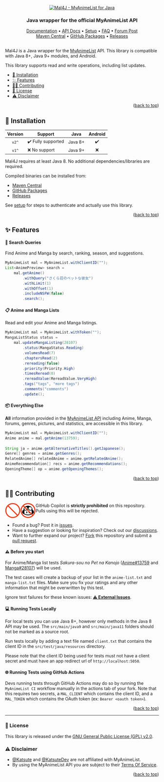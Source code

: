 <div id="top" align="center">
    <a href="https://github.com/KatsuteDev/Mal4J#readme">
        <img src="https://raw.githubusercontent.com/KatsuteDev/Mal4J/main/assets/banner.png" alt="Mal4J - MyAnimeList for Java">
    </a>
    <h3>Java wrapper for the official MyAnimeList API</h3>
    <div>
        <a href="https://docs.katsute.dev/mal4j">Documentation</a>
        •
        <a href="https://myanimelist.net/apiconfig/references/api/v2">API Docs</a>
        •
        <a href="https://github.com/KatsuteDev/Mal4J/blob/main/setup.md#readme">Setup</a>
        •
        <a href="https://github.com/KatsuteDev/Mal4J/blob/main/faq.md#readme">FAQ</a>
        •
        <a href="https://myanimelist.net/forum/?topicid=1897569">Forum Post</a>
    <br>
        <a href="https://mvnrepository.com/artifact/com.kttdevelopment/mal4j">Maven Central</a>
        •
        <a href="https://github.com/KatsuteDev/Mal4J/packages/1104772">GitHub Packages</a>
        •
        <a href="https://github.com/KatsuteDev/Mal4J/releases">Releases</a>
    </div>
</div>

<br>

Mal4J is a Java wrapper for the [MyAnimeList](https://myanimelist.net/) API. This library is compatible with Java 8+, Java 9+ modules, and Android.

This library supports read and write operations, including list updates.

 - [📃 Installation](#-installation)
 - [✨ Features](#-features)
 - [👨‍💻 Contributing](#-contributing)
 - [💼 License](#-license)
 - [⚠️️ Disclaimer](#%EF%B8%8F-disclaimer)

<p align="right">(<a href="#top">back to top</a>)</p>

## 📃 Installation

| Version | Support | Java | Android |
|:-:|---|:-:|:-:|
|`v2^`|✔️ Fully supported|Java 8+|✔️|
|`v1^`|❌ No support|Java 9+|❌|

Mal4J requires at least Java 8. No additional dependencies/libraries are required.

Compiled binaries can be installed from:

 - [Maven Central](https://mvnrepository.com/artifact/com.kttdevelopment/mal4j)
 - [GitHub Packages](https://github.com/KatsuteDev/Mal4J/packages/1104772)
 - [Releases](https://github.com/KatsuteDev/Mal4J/releases)

See [setup](https://github.com/KatsuteDev/Mal4J/blob/main/setup.md#readme) for steps to authenticate and actually use this library.

<p align="right">(<a href="#top">back to top</a>)</p>

## ✨ Features

#### 🔎 Search Queries

Find Anime and Manga by search, ranking, season, and suggestions.

```java
MyAnimeList mal = MyAnimeList.withClientID("");
List<AnimePreview> search =
    mal.getAnime()
        .withQuery("さくら荘のペットな彼女")
        .withLimit(1)
        .withOffset(1)
        .includeNSFW(false)
        .search();
```

#### 📋 Anime and Manga Lists

Read and edit your Anime and Manga listings.

```java
MyAnimeList mal = MyAnimeList.withToken("");
MangaListStatus status =
    mal.updateMangaListing(28107)
        .status(MangaStatus.Reading)
        .volumesRead(7)
        .chaptersRead(2)
        .rereading(false)
        .priority(Priority.High)
        .timesReread(0)
        .rereadValue(RereadValue.VeryHigh)
        .tags("tags", "more tags")
        .comments("comments")
        .update();
```

#### 📦 Everything Else

**All** information provided in the [MyAnimeList API](https://myanimelist.net/apiconfig/references/api/v2) including Anime, Manga, forums, genres, pictures, and statistics, are accessible in this library.

```java
MyAnimeList mal = MyAnimeList.withClientID("");
Anime anime = mal.getAnime(13759);

String ja = anime.getAlternativeTitles().getJapanese();
Genre[] genres = anime.getGenres();
RelatedAnime[] relatedAnime = anime.getRelatedAnime();
AnimeRecommendation[] recs = anime.getRecommendations();
OpeningTheme[] op = anime.getOpeningThemes();
```

<p align="right">(<a href="#top">back to top</a>)</p>

## 👨‍💻 Contributing

<!-- GitHub Copilot Disclaimer -->
<table>
    <img alt="GitHub Copilot" align="left" src="https://raw.githubusercontent.com/KatsuteDev/.github/main/profile/copilot-dark.png#gh-dark-mode-only" width="50"><img alt="GitHub Copilot" align="left" src="https://raw.githubusercontent.com/KatsuteDev/.github/main/profile/copilot-light.png#gh-light-mode-only" width="50">
    <p>GitHub Copilot is <b>strictly prohibited</b> on this repository.<br>Pulls using this will be rejected.</p>
</table>
<!-- GitHub Copilot Disclaimer -->

 - Found a bug? Post it in [issues](https://github.com/KatsuteDev/Mal4J/issues).
 - Have a suggestion or looking for inspiration? Check out our [discussions](https://github.com/KatsuteDev/Mal4J/discussions).
 - Want to further expand our project? [Fork](https://github.com/KatsuteDev/Mal4J/fork) this repository and submit a [pull request](https://github.com/KatsuteDev/Mal4J/pulls).

#### ⚠️️ Before you start

For Anime/Manga list tests *Sakura-sou no Pet na Kanojo* ([Anime#13759](https://myanimelist.net/anime/13759) and [Manga#28107](https://myanimelist.net/manga/28107)) will be used.

The test cases will create a backup of your list in the `anime-list.txt` and `manga-list.txt` files. Make sure you fix your ratings and any other information that might be overwritten by this test.

Ignore test failures for these known issues: [**⚠️ External Issues**](https://github.com/KatsuteDev/Mal4J/projects/10).

#### 💻 Running Tests Locally

For local tests you can use Java 8+, however only methods in the Java 8 API may be used. The `src/main/java9` and `src/main/java11` folders should not be marked as a source root.

Run tests locally by adding a text file named `client.txt` that contains the client ID in the `src/test/java/resources` directory.

Please note that the client ID being used for tests must not have a client secret and must have an app redirect url of `http://localhost:5050`.

#### 🌐 Running Tests using GitHub Actions

Devs running tests through GitHub Actions may do so by running the `MyAnimeList CI` workflow manually in the actions tab of your fork. Note that this requires two secrets, a `MAL_CLIENT` which contains the client ID, and a `MAL_TOKEN` which contains the OAuth token (ex: `Bearer <oauth token>`).

<p align="right">(<a href="#top">back to top</a>)</p>

<hr>

### 💼 License

This library is released under the [GNU General Public License (GPL) v2.0](https://github.com/KatsuteDev/Mal4J/blob/main/LICENSE).

### ⚠️️ Disclaimer

- [@Katsute](https://github.com/Katsute) and [@KatsuteDev](https://github.com/KatsuteDev) are not affiliated with MyAnimeList.
- By using the MyAnimeList API you are subject to their [Terms Of Service](https://myanimelist.net/static/apiagreement.html).

<p align="right">(<a href="#top">back to top</a>)</p>
